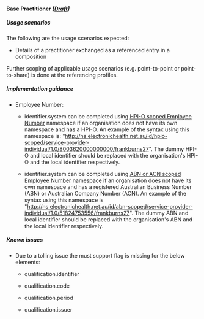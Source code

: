 #### Base Practitioner *[[Draft](http://hl7.org/fhir/stu3/valueset-publication-status.html)]*

##### Usage scenarios
The following are the usage scenarios expected:

* Details of a practitioner exchanged as a referenced entry in a composition

Further scoping of applicable usage scenarios (e.g. point-to-point or point-to-share) is done at the referencing profiles. 


##### Implementation guidance
* Employee Number:
    * identifier.system can be completed using [HPI-O scoped Employee Number](http://ns.electronichealth.net.au/id/hpio-scoped/service-provider-individual/1.0) namespace if an organisation does not have its own namespace and has a HPI-O. An example of the syntax using this namespace is: "http://ns.electronichealth.net.au/id/hpio-scoped/service-provider-individual/1.0/8003620000000000/frankburns27". The dummy HPI-O and local identifier should be replaced with the organisation's HPI-O and the local identifier respectively. 
    
    * identifier.system can be completed using [ABN or ACN scoped Employee Number](http://ns.electronichealth.net.au/id/abn-scoped/service-provider-individual/1.0) namespace if an organisation does not have its own namespace and has a registered Australian Business Number (ABN) or Australian Company Number (ACN). An example of the syntax using this namespace is "http://ns.electronichealth.net.au/id/abn-scoped/service-provider-individual/1.0/51824753556/frankburns27". The dummy ABN and local identifier should be replaced with the organisation's ABN and the local identifier respectively.  


##### Known issues
* Due to a tolling issue the must support flag is missing for the below elements:
    * qualification.identifier
    
    * qualification.code
    
    * qualification.period
    
    * qualification.issuer 


